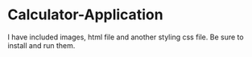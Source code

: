 # Calculator-Application

I have included images, html file and another styling css file. Be sure to install and run them.
